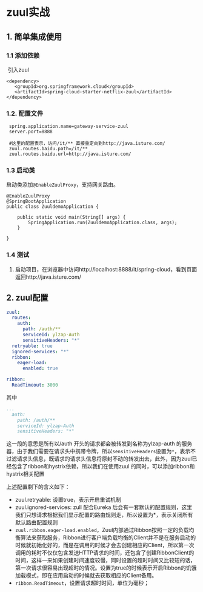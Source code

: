 # zuul实战

## 1.  简单集成使用

### 1.1 添加依赖

​	引入zuul

```
<dependency>
   <groupId>org.springframework.cloud</groupId>
   <artifactId>spring-cloud-starter-netflix-zuul</artifactId>
</dependency>
```

### 1.2. 配置文件

```
 spring.application.name=gateway-service-zuul
 server.port=8888
 
 #这里的配置表示，访问/it/** 直接重定向到http://java.isture.com/
 zuul.routes.baidu.path=/it/**
 zuul.routes.baidu.url=http://java.isture.com/
```

### 1.3 启动类

启动类添加`@EnableZuulProxy`，支持网关路由。

```
@EnableZuulProxy
@SpringBootApplication
public class ZuuldemoApplication {

	public static void main(String[] args) {
		SpringApplication.run(ZuuldemoApplication.class, args);
	}

}
```

### 1.4 测试

1. 启动项目，在浏览器中访问http://localhost:8888/it/spring-cloud，看到页面返回http://java.isture.com/

## 2. zuul配置

```yml
zuul:
  routes:
    auth:
      path: /auth/**
      serviceId: ylzap-Auth
      sensitiveHeaders: "*"
  retryable: true
  ignored-services: "*"
  ribbon:
    eager-load:
      enabled: true

ribbon:
  ReadTimeout: 3000
```

其中

```yml
...
  auth:
    path: /auth/**
    serviceId: ylzap-Auth
    sensitiveHeaders: "*"
```

这一段的意思是所有以/auth 开头的请求都会被转发到名称为ylzap-auth 的服务器，由于我们需要在请求头中携带令牌，所以`sensitiveHeaders`设置为`*`，表示不过滤请求头信息，既请求的请求头信息将原封不动的转发出去，此外，因为zuul已经包含了ribbon和hystrix依赖，所以我们在使用zuul 的同时，可以添加ribbon和hystrix相关配置

上述配置剩下的含义如下：

- zuul.retryable: 设置true，表示开启重试机制
- zuul.ignored-services: zull 配合Eureka 后会有一套默认的配置规则，这里我们只想请求根据我们显示配置的路由规则走，所以设置为*，表示关闭所有默认路由配置规则
- `zuul.ribbon.eager-load.enabled`，Zuul内部通过Ribbon按照一定的负载均衡算法来获取服务，Ribbon进行客户端负载均衡的Client并不是在服务启动的时候就初始化好的，而是在调用的时候才会去创建相应的Client，所以第一次调用的耗时不仅仅包含发送HTTP请求的时间，还包含了创建RibbonClient的时间，这样一来如果创建时间速度较慢，同时设置的超时时间又比较短的话，第一次请求很容易出现超时的情况。设置为true的时候表示开启Ribbon的饥饿加载模式，即在应用启动的时候就去获取相应的Client备用。
- `ribbon.ReadTimeout`，设置请求超时时间，单位为毫秒；

